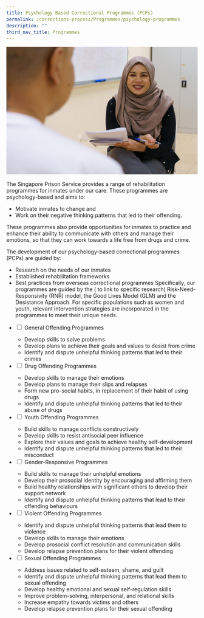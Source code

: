 ```yaml
---
title: Psychology Based Correctional Programmes (PCPs)
permalink: /corrections-process/Programmes/psychology-programmes
description: ""
third_nav_title: Programmes
---
```

![](/images/Rehabilitation/PCRD-2022-CRS-B4-2.jpg)

The Singapore Prison Service provides a range of rehabilitation programmes for inmates under our care. These programmes are psychology-based and aims to: 
* Motivate inmates to change and 
* Work on their negative thinking patterns that led to their offending. 

These programmes also provide opportunities for inmates to practice and enhance their ability to communicate with others and manage their emotions, so that they can work towards a life free from drugs and crime.
 
The development of our psychology-based correctional programmes (PCPs) are guided by: 
* Research on the needs of our inmates 
* Established rehabilitation frameworks
* Best practices from overseas correctional programmes
Specifically, our programmes are guided by the ( to link to specific research) Risk-Need-Responsivity (RNR) model, the Good Lives Model (GLM) and the Desistance Approach. For specific populations such as women and youth, relevant intervention strategies are incorporated in the programmes to meet their unique needs.

<ul class="jekyllcodex_accordion">
  <li>
    <input type="checkbox" id="accordion1">
    <label for="accordion1">General Offending Programmes</label>
    <div>
      <ul>
        <li>Develop skills to solve problems</li>
        <li>Develop plans to achieve their goals and values to desist from crime</li>
        <li>Identify and dispute unhelpful thinking patterns that led to their crimes</li>
      </ul>
    </div>
	</li>  
  <li>
    <input type="checkbox" id="accordion2">
    <label for="accordion2">Drug Offending Programmes</label>
    <div>
     <ul>
        <li>Develop skills to manage their emotions</li>
        <li>Develop plans to manage their slips and relapses</li>
        <li>Form new pro-social habits, in replacement of their habit of using drugs</li>
			 <li>Identify and dispute unhelpful thinking patterns that led to their abuse of drugs</li>
      </ul>
    </div>
  </li>
  <li>
    <input type="checkbox" id="accordion3">
    <label for="accordion3">Youth Offending Programmes</label>
    <div>
      <ul>
        <li>Build skills to manage conflicts constructively</li>
        <li>Develop skills to resist antisocial peer influence</li>
        <li>Explore their values and goals to achieve healthy self-development</li>
			 <li>Identify and dispute unhelpful thinking patterns that led to their misconduct</li>
      </ul>
    </div>
  </li>
  <li>
    <input type="checkbox" id="accordion4">
    <label for="accordion4">Gender-Responsive Programmes</label>
    <div>
      <ul>
        <li>Build skills to manage their unhelpful emotions</li>
        <li>Develop their prosocial identity by encouraging and affirming them</li>
        <li>Build healthy relationships with significant others to develop their support network</li>
				<li>Identify and dispute unhelpful thinking patterns that lead to their offending behaviours</li>
      </ul>
    </div>
  </li>    
  <li>
    <input type="checkbox" id="accordion5">
    <label for="accordion5">Violent Offending Programmes</label>
    <div>
      <ul>
        <li>Identify and dispute unhelpful thinking patterns that lead them to violence</li>
        <li>Develop skills to manage their emotions</li>
        <li>Develop prosocial conflict resolution and communication skills</li>
				<li>Develop relapse prevention plans for their violent offending</li>
      </ul>
    </div>
  </li>
  <li>
    <input type="checkbox" id="accordion6">
    <label for="accordion6">Sexual Offending Programmes</label>
    <div>
      <ul>
        <li>Address issues related to self-esteem, shame, and guilt</li>
        <li>Identify and dispute unhelpful thinking patterns that lead them to sexual offending</li>
        <li>Develop healthy emotional and sexual self-regulation skills</li>
				<li>Improve problem-solving, interpersonal, and relational skills</li>
        <li>Increase empathy towards victims and others</li>
				<li>Develop relapse prevention plans for their sexual offending</li>
      </ul>
    </div>
  </li>
</ul>